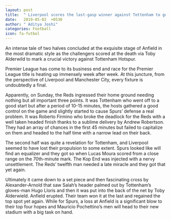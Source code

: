 ```yaml
---
layout: post
title:  " Liverpool scores the last-gasp winner against Tottenham to go back at the top: Match Report, Talking Points & Analysis"
date:   2019-05-02  +0530
author: " Aditya Joshi"
categories: Football
icon: fa-futbol
---
```

An intense tale of two halves concluded at the exquisite stage of Anfield in the most dramatic style as the challengers scored at the death via Toby Alderwild to mark a crucial victory against Tottenham Hotspur.

Premier League has come to its business end and race for the Premier League title is heating up immensely week after week. At this juncture, from the perspective of Liverpool and Manchester City, every fixture is undoubtedly a final.

Apparently, on Sunday, the Reds ingressed their home ground needing nothing but all important three points. It was Tottenham who went off to a good start but after a period of 10-15 minutes, the hosts gathered a good control on the game and slightly started to cause Spurs’ defense a real problem. It was Roberto Firmino who broke the deadlock for the Reds with a well taken headed finish thanks to a sublime delivery by Andrew Robertson. They had an array of chances in the first 45 minutes but failed to capitalize on them and headed to the half time with a narrow lead on their back.

The second half was quite a revelation for Tottenham, and Liverpool seemed to have lost their propulsion to some extent. Spurs looked like will find an equalizer and they got so when Lucas Moura scored from a close range on the 70th-minute mark. The Kop End was injected with a nervy unsettlement. The Reds’ twelfth man needed a late miracle and they got that yet again.

Ultimately it came down to a set piece and then fascinating cross by Alexander-Arnold that saw Salah’s header palmed out by Tottenham’s gloves-man Hugo Lloris and then it was put into the back of the net by Toby Alderwield. Anfield erupted. Their team won it at the last and regained the top spot yet again. While for Spurs, a loss at Anfield is a significant blow to their top four hopes and Mauricio Pochettino’s men will head to their new stadium with a big task on hand. 